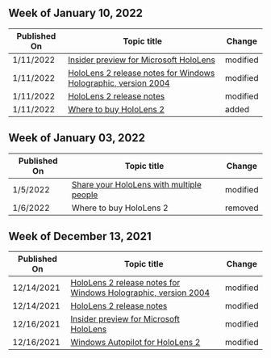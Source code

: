 <!-- This file is generated automatically each week. Changes made to this file will be overwritten.-->



## Week of January 10, 2022


| Published On |Topic title | Change |
|------|------------|--------|
| 1/11/2022 | [Insider preview for Microsoft HoloLens](/hololens/hololens-insider) | modified |
| 1/11/2022 | [HoloLens 2 release notes for Windows Holographic, version 2004](/hololens/hololens-release-notes-2004) | modified |
| 1/11/2022 | [HoloLens 2 release notes](/hololens/hololens-release-notes) | modified |
| 1/11/2022 | [Where to buy HoloLens 2](/hololens/hololens2-purchase) | added |


## Week of January 03, 2022


| Published On |Topic title | Change |
|------|------------|--------|
| 1/5/2022 | [Share your HoloLens with multiple people](/hololens/hololens-multiple-users) | modified |
| 1/6/2022 | Where to buy HoloLens 2 | removed |


## Week of December 13, 2021


| Published On |Topic title | Change |
|------|------------|--------|
| 12/14/2021 | [HoloLens 2 release notes for Windows Holographic, version 2004](/hololens/hololens-release-notes-2004) | modified |
| 12/14/2021 | [HoloLens 2 release notes](/hololens/hololens-release-notes) | modified |
| 12/16/2021 | [Insider preview for Microsoft HoloLens](/hololens/hololens-insider) | modified |
| 12/16/2021 | [Windows Autopilot for HoloLens 2](/hololens/hololens2-autopilot) | modified |

